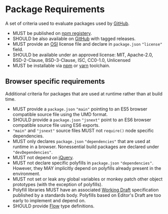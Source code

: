 # Package Requirements

A set of criteria used to evaluate packages used by [GitHub](https://github.com).

* MUST be published on [npm registery](https://www.npmjs.com).
* SHOULD be also available on [GitHub](https://github.com) with tagged releases.
* MUST provide an [OSI](https://opensource.org/licenses) license file and declare in `package.json` `"license"` field.
* SHOULD be available under an approved license: MIT, Apache-2.0, BSD-2-Clause, BSD-3-Clause, ISC, CC0-1.0, Unlicensed
* MUST be installable via [npm](https://www.npmjs.com/package/npm) or [yarn](https://www.npmjs.com/package/yarn) toolchain.

## Browser specific requirements

Additional criteria for packages that are used at runtime rather than at build time.

* MUST provide a `package.json` `"main"` pointing to an ES5 browser compatible source file using the UMD format.
* SHOULD provide a `package.json` `"jsnext"` point to an ES6 browser compatible source file using ES6 exports.
* `"main"` and `"jsnext"` source files MUST not `require()` node specific dependencies.
* MUST only declares `package.json` `"dependencies"` that are used at runtime in a browser. Nonessential build packages are declared under `"devDependencies"`.
* MUST not depend on [jQuery](https://jquery.com).
* MUST not declare specific polyfills in `package.json` `"dependencies"`. However, they MAY implicitly depend on polyfills already present in the environment. 
* MUST not set or leak any global variables or monkey patch other object prototypes (with the exception of polyfills).
* Polyfill libraries MUST have an associated [Working Draft](https://www.w3.org/2004/02/Process-20040205/tr.html#first-wd) specification published by a standards body. Polyfills based on Editor's Draft are too early to implement and depend on.
* SHOULD provide [Flow](https://flowtype.org) type definitions.
